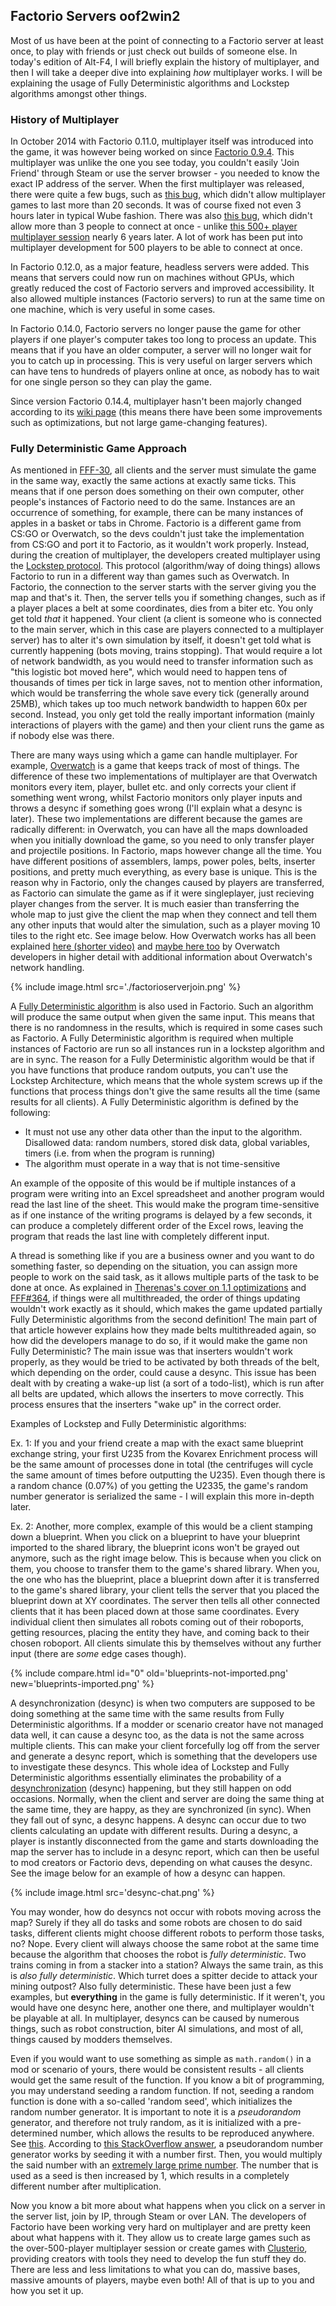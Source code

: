 ## Factorio Servers <author>oof2win2</author>

Most of us have been at the point of connecting to a Factorio server at least once, to play with friends or just check out builds of someone else. In today's edition of Alt-F4, I will briefly explain the history of multiplayer, and then I will take a deeper dive into explaining *how* multiplayer works. I will be explaining the usage of Fully Deterministic algorithms and Lockstep algorithms amongst other things.

### History of Multiplayer

In October 2014 with Factorio 0.11.0, multiplayer itself was introduced into the game, it was however being worked on since [Factorio 0.9.4](https://www.factorio.com/blog/post/fff-26). This multiplayer was unlike the one you see today, you couldn't easily 'Join Friend' through Steam or use the server browser - you needed to know the exact IP address of the server. When the first multiplayer was released, there were quite a few bugs, such as [this bug](https://forums.factorio.com/viewtopic.php?t=6285), which didn't allow multiplayer games to last more than 20 seconds. It was of course fixed not even 3 hours later in typical Wube fashion. There was also [this bug](https://forums.factorio.com/viewtopic.php?t=6414), which didn't allow more than 3 people to connect at once - unlike [this 500+ player multiplayer session](https://www.factorio.com/blog/post/fff-332) nearly 6 years later. A lot of work has been put into multiplayer development for 500 players to be able to connect at once.

In Factorio 0.12.0, as a major feature, headless servers were added. This means that servers could now run on machines without GPUs, which greatly reduced the cost of Factorio servers and improved accessibility. It also allowed multiple instances (Factorio servers) to run at the same time on one machine, which is very useful in some cases.

In Factorio 0.14.0, Factorio servers no longer pause the game for other players if one player's computer takes too long to process an update. This means that if you have an older computer, a server will no longer wait for you to catch up in processing. This is very useful on larger servers which can have tens to hundreds of players online at once, as nobody has to wait for one single person so they can play the game.

Since version Factorio 0.14.4, multiplayer hasn't been majorly changed according to its [wiki page](https://wiki.factorio.com/multiplayer#History) (this means there have been some improvements such as optimizations, but not large game-changing features).

### Fully Deterministic Game Approach

As mentioned in [FFF-30](https://www.factorio.com/blog/post/fff-30), all clients and the server must simulate the game in the same way, exactly the same actions at exactly same ticks. This means that if one person does something on their own computer, other people's instances of Factorio need to do the same. Instances are an occurrence of something, for example, there can be many instances of apples in a basket or tabs in Chrome. Factorio is a different game from CS:GO or Overwatch, so the devs couldn't just take the implementation from CS:GO and port it to Factorio, as it wouldn't work properly. Instead, during the creation of multiplayer, the developers created multiplayer using the [Lockstep protocol](https://en.wikipedia.org/wiki/Lockstep_protocol). This protocol (algorithm/way of doing things) allows Factorio to run in a different way than games such as Overwatch. In  Factorio, the connection to the server starts with the server giving you the map and that's it. Then, the server tells you if something changes, such as if a player places a belt at some coordinates, dies from a biter etc. You only get told *that* it happened. Your client (a client is someone who is connected to the main server, which in this case are players connected to a multiplayer server) has to alter it's own simulation by itself, it doesn't get told what is currently happening (bots moving, trains stopping). That would require a lot of network bandwidth, as you would need to transfer information such as "this logistic bot moved here", which would need to happen tens of thousands of times per tick in large saves, not to mention other information, which would be transferring the whole save every tick (generally around 25MB), which takes up too much network bandwidth to happen 60x per second. Instead, you only get told the really important information (mainly interactions of players with the game) and then your client runs the game as if nobody else was there.

There are many ways using which a game can handle multiplayer. For example, [Overwatch](https://playoverwatch.com) is a game that keeps track of most of things. The difference of these two implementations of multiplayer are that Overwatch monitors every item, player, bullet etc. and only corrects your client if something went wrong, whilst Factorio monitors only player inputs and throws a desync if something goes wrong (I'll explain what a desync is later). These two implementations are different because the games are radically different: in Overwatch, you can have all the maps downloaded when you initially download the game, so you need to only transfer player and projectile positions. In Factorio, maps however change all the time. You have different positions of assemblers, lamps, power poles, belts, inserter positions, and pretty much everything, as every base is unique. This is the reason why in Factorio, only the changes caused by players are transferred, as Factorio can simulate the game as if it were singleplayer, just recieving player changes from the server. It is much easier than transferring the whole map to just give the client the map when they connect and tell them any other inputs that would alter the simulation, such as a player moving 10 tiles to the right etc. See image below. How Overwatch works has all been explained [here (shorter video)](https://www.youtube.com/watch?v=vTH2ZPgYujQ) and [maybe here too](https://www.youtube.com/watch?v=W3aieHjyNvw) by Overwatch developers in higher detail with additional information about Overwatch's network handling. 

{% include image.html src='./factorioserverjoin.png' %}

A [Fully Deterministic algorithm](https://en.wikipedia.org/wiki/Deterministic_algorithm) is also used in Factorio. Such an algorithm will produce the same output when given the same input. This means that there is no randomness in the results, which is required in some cases such as Factorio. A Fully Deterministic algorithm is required when multiple instances of Factorio are run so all instances run in a lockstep algorithm and are in sync. The reason for a Fully Deterministic algorithm would be that if you have functions that produce random outputs, you can't use the Lockstep Architecture, which means that the whole system screws up if the functions that process things don't give the same results all the time (same results for all clients). A Fully Deterministic algorithm is defined by the following:
- It must not use any other data other than the input to the algorithm. Disallowed data: random numbers, stored disk data, global variables, timers (i.e. from when the program is running)
- The algorithm must operate in a way that is not time-sensitive

An example of the opposite of this would be if multiple instances of a program were writing into an Excel spreadsheet and another program would read the last line of the sheet. This would make the program time-sensitive as if one instance of the writing programs is delayed by a few seconds, it can produce a completely different order of the Excel rows, leaving the program that reads the last line with completely different input.

A thread is something like if you are a business owner and you want to do something faster, so depending on the situation, you can assign more people to work on the said task, as it allows multiple parts of the task to be done at once. As explained in [Therenas's cover on 1.1 optimizations](https://alt-f4.blog/ALTF4-15/#how-does-this-optimization-work-on-a-technical-level) and [FFF#364](https://www.factorio.com/blog/post/fff-364), if things were all multithreaded, the order of things updating wouldn't work exactly as it should, which makes the game updated partially Fully Deterministic algorithms from the second definition! The main part of that article however explains how they made belts multithreaded again, so how did the developers manage to do so, if it would make the game non Fully Deterministic? The main issue was that inserters wouldn't work properly, as they would be tried to be activated by both threads of the belt, which depending on the order, could cause a desync. This issue has been dealt with by creating a wake-up list (a sort of a todo-list), which is run after all belts are updated, which allows the inserters to move correctly. This process ensures that the inserters "wake up" in the correct order.

Examples of Lockstep and Fully Deterministic algorithms:

Ex. 1: If you and your friend create a map with the exact same blueprint exchange string, your first U235 from the Kovarex Enrichment process will be the same amount of processes done in total (the centrifuges will cycle the same amount of times before outputting the U235). Even though there is a random chance (0.07%) of you getting the U2335, the game's random number generator is serialized the same - I will explain this more in-depth later.

Ex. 2: Another, more complex, example of this would be a client stamping down a blueprint. When you click on a blueprint to have your blueprint imported to the shared library, the blueprint icons won't be grayed out anymore, such as the right image below. This is because when you click on them, you choose to transfer them to the game's shared library. When you, the one who has the blueprint, place a blueprint down after it is transferred to the game's shared library, your client tells the server that you placed the blueprint down at XY coordinates. The server then tells all other connected clients that it has been placed down at those same coordinates. Every individual client then simulates all robots coming out of their roboports, getting resources, placing the entity they have, and coming back to their chosen roboport. All clients simulate this by themselves without any further input (there are *some* edge cases though).

{% include compare.html id="0" old='blueprints-not-imported.png' new='blueprints-imported.png' %}

A desynchronization (desync) is when two computers are supposed to be doing something at the same time with the same results from Fully Deterministic algorithms. If a modder or scenario creator have not managed data well, it can cause a desync too, as the data is not the same across multiple clients. This can make your client forcefully log off from the server and generate a desync report, which is something that the developers use to investigate these desyncs. This whole idea of Lockstep and Fully Deterministic algorithms essentially eliminates the probability of a [desynchronization](https://wiki.factorio.com/Desynchronization) (desync) happening, but they still happen on odd occasions. Normally, when the client and server are doing the same thing at the same time, they are happy, as they are synchronized (in sync). When they fall out of sync, a desync happens. A desync can occur due to two clients calculating an update with different results. During a desync, a player is instantly disconnected from the game and starts downloading the map the server has to include in a desync report, which can then be useful to mod creators or Factorio devs, depending on what causes the desync. See the image below for an example of how a desync can happen.

{% include image.html src='desync-chat.png' %}

You may wonder, how do desyncs not occur with robots moving across the map? Surely if they all do tasks and some robots are chosen to do said tasks, different clients might choose different robots to perform those tasks, no? Nope. Every client will always choose the same robot at the same time because the algorithm that chooses the robot is *fully deterministic*. Two trains coming in from a stacker into a station? Always the same train, as this is *also fully deterministic*. Which turret does a spitter decide to attack your mining outpost? Also fully deterministic. These have been just a few examples, but **everything** in the game is fully deterministic. If it weren't, you would have one desync here, another one there, and multiplayer wouldn't be playable at all. In multiplayer, desyncs can be caused by numerous things, such as robot construction, biter AI simulations, and most of all, things caused by modders themselves.

Even if you would want to use something as simple as `math.random()` in a mod or scenario of yours, there would be consistent results - all clients would get the same result of the function. If you know a bit of programming, you may understand seeding a random function. If not, seeding a random function is done with a so-called 'random seed', which initializes the random number generator. It is important to note it is a *pseudorandom* generator, and therefore not truly random, as it is initialized with a pre-determined number, which allows the results to be reproduced anywhere. See [this](https://en.wikipedia.org/wiki/Random_seed). According to [this StackOverflow answer](https://softwareengineering.stackexchange.com/a/298616), a pseudorandom number generator works by seeding it with a number first. Then, you would multiply the said number with an [extremely large prime number](https://primes.utm.edu/primes/search.php?Number=100). The number that is used as a seed is then increased by 1, which results in a completely different number after multiplication.

Now you know a bit more about what happens when you click on a server in the server list, join by IP, through Steam or over LAN. The developers of Factorio have been working very hard on multiplayer and are pretty keen about what happens with it. They allow us to create large games such as the over-500-player multiplayer session or create games with [Clusterio](https://alt-f4.blog/ALTF4-18/#the-road-to-clusterio-20-hornwitser), providing creators with tools they need to develop the fun stuff they do. There are less and less limitations to what you can do, massive bases, massive amounts of players, maybe even both! All of that is up to you and how you set it up.
